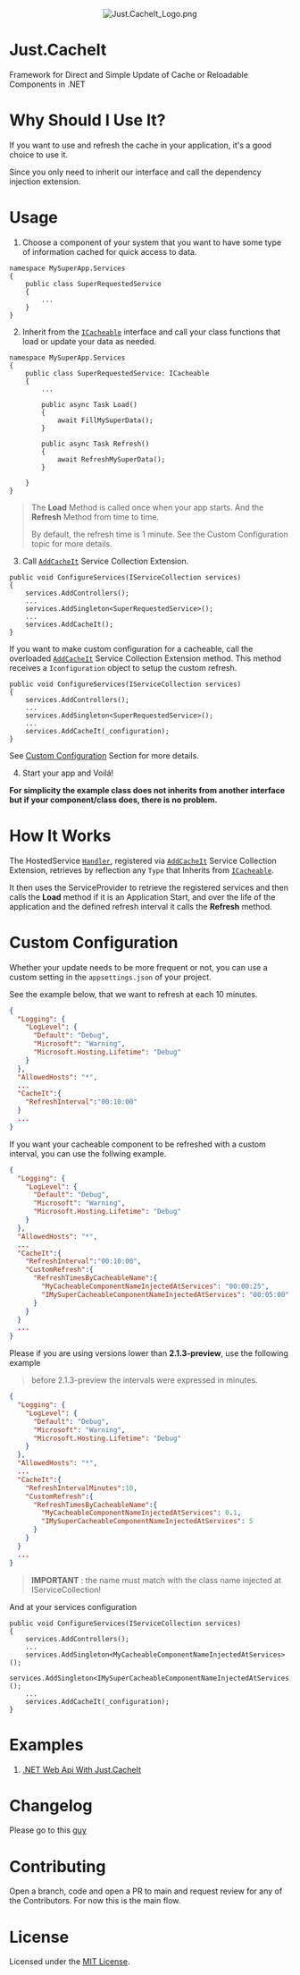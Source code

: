 <p align="center">
    <img src="https://github.com/duccl/cache-it/blob/main/resources/images/Just.CacheIt_Logo.png" alt="Just.CacheIt_Logo.png">
</p>


# Just.CacheIt
Framework for Direct and Simple Update of Cache or Reloadable Components in .NET

# Why Should I Use It?
If you want to use and refresh the cache in your application, it's a good choice to use it.

Since you only need to inherit our interface and call the dependency injection extension.

# Usage
1. Choose a component of your system that you want to have some type of information cached for quick access to data.

```dotnet
namespace MySuperApp.Services
{
    public class SuperRequestedService
    {
        ...
    }
}
```

2. Inherit from the [`ICacheable`](/src/CacheIt/ICacheable.cs) interface and call your class functions that load or update your data as needed.

```dotnet
namespace MySuperApp.Services
{
    public class SuperRequestedService: ICacheable
    {
        ...

        public async Task Load()
        {
            await FillMySuperData();
        }

        public async Task Refresh()
        {
            await RefreshMySuperData();            
        }

    }
}
```

> The __Load__ Method is called once when your app starts. And the __Refresh__ Method from time to time.
> 
> By default, the refresh time is 1 minute. See the Custom Configuration topic for more details.

3. Call [`AddCacheIt`](src/CacheIt/Extensions/DependencyInjection/ServiceCollectionExtensions.cs) Service Collection Extension. 

```dotnet
public void ConfigureServices(IServiceCollection services)
{
    services.AddControllers();
    ...
    services.AddSingleton<SuperRequestedService>();
    ...
    services.AddCacheIt();
}
```

If you want to make custom configuration for a cacheable, call the overloaded [`AddCacheIt`](src/CacheIt/Extensions/DependencyInjection/ServiceCollectionExtensions.cs) Service Collection Extension method. This method receives a `Iconfiguration` object to setup the custom refresh.

```dotnet
public void ConfigureServices(IServiceCollection services)
{
    services.AddControllers();
    ...
    services.AddSingleton<SuperRequestedService>();
    ...
    services.AddCacheIt(_configuration);
}
```

See [Custom Configuration](#custom-configuration) Section for more details.

4. Start your app and Voilá!

__For simplicity the example class does not inherits from another interface but if your component/class does, there is no problem.__

# How It Works
The HostedService [`Handler`](src/CacheIt/Hosting/Handler.cs), registered via [`AddCacheIt`](src/CacheIt/Extensions/DependencyInjection/ServiceCollectionExtensions.cs) Service Collection Extension, retrieves by reflection any `Type` that Inherits from [`ICacheable`](src/CacheIt/ICacheable.cs).

It then uses the ServiceProvider to retrieve the registered services and then calls the __Load__ method if it is an Application Start, and over the life of the application and the defined refresh interval it calls the __Refresh__ method.

# Custom Configuration
Whether your update needs to be more frequent or not, you can use a custom setting in the `appsettings.json` of your project.

See the example below, that we want to refresh at each 10 minutes.

```json
{
  "Logging": {
    "LogLevel": {
      "Default": "Debug",
      "Microsoft": "Warning",
      "Microsoft.Hosting.Lifetime": "Debug"
    }
  },
  "AllowedHosts": "*",
  ...
  "CacheIt":{
    "RefreshInterval":"00:10:00"
  }
  ...
}
```

If you want your cacheable component to be refreshed with a custom interval, you can use the follwing example.

```json
{
  "Logging": {
    "LogLevel": {
      "Default": "Debug",
      "Microsoft": "Warning",
      "Microsoft.Hosting.Lifetime": "Debug"
    }
  },
  "AllowedHosts": "*",
  ...
  "CacheIt":{
    "RefreshInterval":"00:10:00",
    "CustomRefresh":{
      "RefreshTimesByCacheableName":{
        "MyCacheableComponentNameInjectedAtServices": "00:00:25",
        "IMySuperCacheableComponentNameInjectedAtServices": "00:05:00"
      }
    }
  }
  ...
}
```

Please if you are using versions lower than __2.1.3-preview__, use the following example

> before 2.1.3-preview the intervals were expressed in minutes.

```json
{
  "Logging": {
    "LogLevel": {
      "Default": "Debug",
      "Microsoft": "Warning",
      "Microsoft.Hosting.Lifetime": "Debug"
    }
  },
  "AllowedHosts": "*",
  ...
  "CacheIt":{
    "RefreshIntervalMinutes":10,
    "CustomRefresh":{
      "RefreshTimesByCacheableName":{
        "MyCacheableComponentNameInjectedAtServices": 0.1,
        "IMySuperCacheableComponentNameInjectedAtServices": 5
      }
    }
  }
  ...
}
```

> **IMPORTANT** : the name must match with the class name injected at IServiceCollection!

And at your services configuration
```dotnet
public void ConfigureServices(IServiceCollection services)
{
    services.AddControllers();
    ...
    services.AddSingleton<MyCacheableComponentNameInjectedAtServices>();
    services.AddSingleton<IMySuperCacheableComponentNameInjectedAtServices,MySuperCacheableComponentNameInjectedAtServices>();
    ...
    services.AddCacheIt(_configuration);
}
```

# Examples

1. [.NET Web Api With Just.CacheIt](/src/CacheIt.Tests/CacheIt.Tests.WebApi/)

# Changelog

Please go to this [guy](https://github.com/duccl/cache-it/blob/main/CHANGELOG.md)

# Contributing

Open a branch, code and open a PR to main and request review for any of the Contributors. For now this is the main flow.

# License

Licensed under the [MIT License](https://www.mit.edu/~amini/LICENSE.md).
